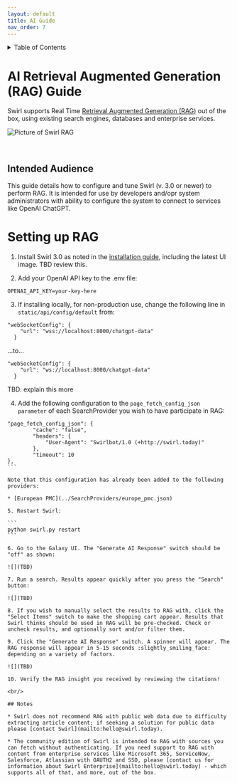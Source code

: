 ```yaml
---
layout: default
title: AI Guide
nav_order: 7
---
```

<details markdown="block">
  <summary>
    Table of Contents
  </summary>
  {: .text-delta }
- TOC
{:toc}
</details>

# AI Retrieval Augmented Generation (RAG) Guide

Swirl supports Real Time [Retrieval Augmented Generation (RAG)](index.md#what-is-retrieval-augmented-generation-rag-does-swirl-support-it) out of the box, using existing search engines, databases and enterprise services. 

![Picture of Swirl RAG](TBD)

<br/>

## Intended Audience

This guide details how to configure and tune Swirl (v. 3.0 or newer) to perform RAG. It is intended for use by developers and/opr system administrators with ability to configure the system to connect to services like OpenAI ChatGPT.

# Setting up RAG

1. Install Swirl 3.0 as noted in the [installation guide](TBD), including the latest UI image. TBD review this.

2. Add your OpenAI API key to the .env file:

```
OPENAI_API_KEY=your-key-here
```

3. If installing locally, for non-production use, change the following line in `static/api/config/default` from:

```
"webSocketConfig": {
    "url": "wss://localhost:8000/chatgpt-data"
  }
``` 

...to...

```
"webSocketConfig": {
    "url": "ws://localhost:8000/chatgpt-data"
  }
```

TBD: explain this more

4. Add the following configuration to the `page_fetch_config_json parameter` of each SearchProvider you wish to have participate in RAG:

``````
"page_fetch_config_json": {
        "cache": "false",
        "headers": {
            "User-Agent": "Swirlbot/1.0 (+http://swirl.today)"
        },
        "timeout": 10
}, 
```

Note that this configuration has already been added to the following providers:

* [European PMC](../SearchProviders/europe_pmc.json)

5. Restart Swirl: 

```
python swirl.py restart
```

6. Go to the Galaxy UI. The "Generate AI Response" switch should be "off" as shown:

![](TBD)

7. Run a search. Results appear quickly after you press the "Search" button:

![](TBD)

8. If you wish to manually select the results to RAG with, click the "Select Items" switch to make the shopping cart appear. Results that Swirl thinks should be used in RAG will be pre-checked. Check or uncheck results, and optionally sort and/or filter them.

9. Click the "Generate AI Response" switch. A spinner will appear. The RAG response will appear in 5-15 seconds :slightly_smiling_face: depending on a variety of factors.

![](TBD)

10. Verify the RAG insight you received by reviewing the citations!

<br/>

## Notes

* Swirl does not recommend RAG with public web data due to difficulty extracting article content; if seeking a solution for public data please [contact Swirl](mailto:hello@swirl.today).

* The community edition of Swirl is intended to RAG with sources you can fetch without authenticating. If you need support to RAG with content from enterprise services like Microsoft 365, ServiceNow, Salesforce, Atlassian with OAUTH2 and SSO, please [contact us for information about Swirl Enterprise](mailto:hello@swirl.today) - which supports all of that, and more, out of the box.

